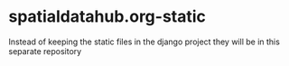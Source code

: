 # spatialdatahub.org-static
Instead of keeping the static files in the django project they will be in this separate repository
